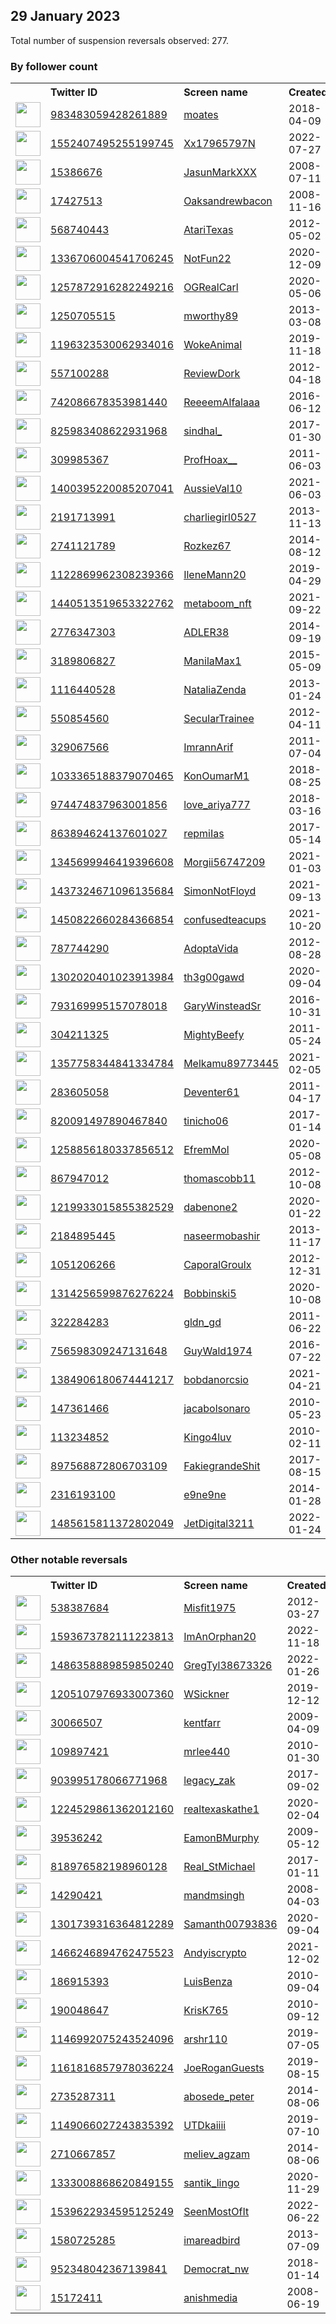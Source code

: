 
## 29 January 2023
Total number of suspension reversals observed: 277.

### By follower count
<table><tr><th></th><th align="left">Twitter ID</th><th align="left">Screen name</th>
<th align="left">Created</th><th align="left">Status</th><th align="left">Suspended</th><th align="left">Followers</th>
<tr><td><a href="https://pbs.twimg.com/profile_images/1619502753834835974/JGmosFmi_normal.jpg"><img src="https://pbs.twimg.com/profile_images/1619502753834835974/JGmosFmi_normal.jpg" width="40px" height="40px" align="center"/></a></td><td><a href="https://twitter.com/intent/user?user_id=983483059428261889">983483059428261889</a></td><td><a href="https://twitter.com/moates">moates</a></td><td>2018-04-09</td><td align="center"></td><td></td><td>175355</td></tr>
<tr><td><a href="https://pbs.twimg.com/profile_images/1552408984824516610/alsEPf46_normal.jpg"><img src="https://pbs.twimg.com/profile_images/1552408984824516610/alsEPf46_normal.jpg" width="40px" height="40px" align="center"/></a></td><td><a href="https://twitter.com/intent/user?user_id=1552407495255199745">1552407495255199745</a></td><td><a href="https://twitter.com/Xx17965797N">Xx17965797N</a></td><td>2022-07-27</td><td align="center"></td><td>2022-12-12</td><td>134520</td></tr>
<tr><td><a href="https://pbs.twimg.com/profile_images/1298686724621492224/90K5EQpJ_normal.jpg"><img src="https://pbs.twimg.com/profile_images/1298686724621492224/90K5EQpJ_normal.jpg" width="40px" height="40px" align="center"/></a></td><td><a href="https://twitter.com/intent/user?user_id=15386676">15386676</a></td><td><a href="https://twitter.com/JasunMarkXXX">JasunMarkXXX</a></td><td>2008-07-11</td><td align="center"></td><td>2022-03-27</td><td>53495</td></tr>
<tr><td><a href="https://pbs.twimg.com/profile_images/1647789939206275072/ofqQqM5U_normal.jpg"><img src="https://pbs.twimg.com/profile_images/1647789939206275072/ofqQqM5U_normal.jpg" width="40px" height="40px" align="center"/></a></td><td><a href="https://twitter.com/intent/user?user_id=17427513">17427513</a></td><td><a href="https://twitter.com/Oaksandrewbacon">Oaksandrewbacon</a></td><td>2008-11-16</td><td align="center"></td><td></td><td>48871</td></tr>
<tr><td><a href="https://pbs.twimg.com/profile_images/961315095841255424/oClfQDgN_normal.jpg"><img src="https://pbs.twimg.com/profile_images/961315095841255424/oClfQDgN_normal.jpg" width="40px" height="40px" align="center"/></a></td><td><a href="https://twitter.com/intent/user?user_id=568740443">568740443</a></td><td><a href="https://twitter.com/AtariTexas">AtariTexas</a></td><td>2012-05-02</td><td align="center"></td><td>2022-10-10</td><td>34901</td></tr>
<tr><td><a href="https://pbs.twimg.com/profile_images/1644225897724100609/HISh8VF9_normal.jpg"><img src="https://pbs.twimg.com/profile_images/1644225897724100609/HISh8VF9_normal.jpg" width="40px" height="40px" align="center"/></a></td><td><a href="https://twitter.com/intent/user?user_id=1336706004541706245">1336706004541706245</a></td><td><a href="https://twitter.com/NotFun22">NotFun22</a></td><td>2020-12-09</td><td align="center"></td><td>2022-09-05</td><td>30862</td></tr>
<tr><td><a href="https://pbs.twimg.com/profile_images/1482696093406277637/ib1dpHDC_normal.jpg"><img src="https://pbs.twimg.com/profile_images/1482696093406277637/ib1dpHDC_normal.jpg" width="40px" height="40px" align="center"/></a></td><td><a href="https://twitter.com/intent/user?user_id=1257872916282249216">1257872916282249216</a></td><td><a href="https://twitter.com/OGRealCarl">OGRealCarl</a></td><td>2020-05-06</td><td align="center"></td><td>2022-06-17</td><td>30343</td></tr>
<tr><td><a href="https://pbs.twimg.com/profile_images/1132945631046184960/mN23bcrk_normal.jpg"><img src="https://pbs.twimg.com/profile_images/1132945631046184960/mN23bcrk_normal.jpg" width="40px" height="40px" align="center"/></a></td><td><a href="https://twitter.com/intent/user?user_id=1250705515">1250705515</a></td><td><a href="https://twitter.com/mworthy89">mworthy89</a></td><td>2013-03-08</td><td align="center"></td><td></td><td>30156</td></tr>
<tr><td><a href="https://pbs.twimg.com/profile_images/1510980681576366084/F6G2CsxB_normal.jpg"><img src="https://pbs.twimg.com/profile_images/1510980681576366084/F6G2CsxB_normal.jpg" width="40px" height="40px" align="center"/></a></td><td><a href="https://twitter.com/intent/user?user_id=1196323530062934016">1196323530062934016</a></td><td><a href="https://twitter.com/WokeAnimal">WokeAnimal</a></td><td>2019-11-18</td><td align="center"></td><td>2022-04-29</td><td>27664</td></tr>
<tr><td><a href="https://pbs.twimg.com/profile_images/1550173107180257288/O9GFjHUu_normal.jpg"><img src="https://pbs.twimg.com/profile_images/1550173107180257288/O9GFjHUu_normal.jpg" width="40px" height="40px" align="center"/></a></td><td><a href="https://twitter.com/intent/user?user_id=557100288">557100288</a></td><td><a href="https://twitter.com/ReviewDork">ReviewDork</a></td><td>2012-04-18</td><td align="center"></td><td>2022-07-29</td><td>27601</td></tr>
<tr><td><a href="https://pbs.twimg.com/profile_images/1468924679998119944/vDixdphU_normal.jpg"><img src="https://pbs.twimg.com/profile_images/1468924679998119944/vDixdphU_normal.jpg" width="40px" height="40px" align="center"/></a></td><td><a href="https://twitter.com/intent/user?user_id=742086678353981440">742086678353981440</a></td><td><a href="https://twitter.com/ReeeemAlfalaaa">ReeeemAlfalaaa</a></td><td>2016-06-12</td><td align="center">👋</td><td>2022-07-30</td><td>27385</td></tr>
<tr><td><a href="https://pbs.twimg.com/profile_images/1634465372987613184/cVzJz3Yc_normal.jpg"><img src="https://pbs.twimg.com/profile_images/1634465372987613184/cVzJz3Yc_normal.jpg" width="40px" height="40px" align="center"/></a></td><td><a href="https://twitter.com/intent/user?user_id=825983408622931968">825983408622931968</a></td><td><a href="https://twitter.com/sindhal_">sindhal_</a></td><td>2017-01-30</td><td align="center"></td><td>2022-09-19</td><td>26147</td></tr>
<tr><td><a href="https://pbs.twimg.com/profile_images/1147181743608422401/P6kXZS5X_normal.png"><img src="https://pbs.twimg.com/profile_images/1147181743608422401/P6kXZS5X_normal.png" width="40px" height="40px" align="center"/></a></td><td><a href="https://twitter.com/intent/user?user_id=309985367">309985367</a></td><td><a href="https://twitter.com/ProfHoax__">ProfHoax__</a></td><td>2011-06-03</td><td align="center"></td><td>2022-06-23</td><td>26102</td></tr>
<tr><td><a href="https://pbs.twimg.com/profile_images/1434512568337375235/Fo5rVtu__normal.jpg"><img src="https://pbs.twimg.com/profile_images/1434512568337375235/Fo5rVtu__normal.jpg" width="40px" height="40px" align="center"/></a></td><td><a href="https://twitter.com/intent/user?user_id=1400395220085207041">1400395220085207041</a></td><td><a href="https://twitter.com/AussieVal10">AussieVal10</a></td><td>2021-06-03</td><td align="center"></td><td>2022-03-15</td><td>25225</td></tr>
<tr><td><a href="https://pbs.twimg.com/profile_images/1626025464686080000/ULS856G8_normal.jpg"><img src="https://pbs.twimg.com/profile_images/1626025464686080000/ULS856G8_normal.jpg" width="40px" height="40px" align="center"/></a></td><td><a href="https://twitter.com/intent/user?user_id=2191713991">2191713991</a></td><td><a href="https://twitter.com/charliegirl0527">charliegirl0527</a></td><td>2013-11-13</td><td align="center"></td><td>2022-05-07</td><td>24264</td></tr>
<tr><td><a href="https://pbs.twimg.com/profile_images/1655603452595130368/1mrs2o6l_normal.jpg"><img src="https://pbs.twimg.com/profile_images/1655603452595130368/1mrs2o6l_normal.jpg" width="40px" height="40px" align="center"/></a></td><td><a href="https://twitter.com/intent/user?user_id=2741121789">2741121789</a></td><td><a href="https://twitter.com/Rozkez67">Rozkez67</a></td><td>2014-08-12</td><td align="center"></td><td>2022-09-07</td><td>23868</td></tr>
<tr><td><a href="https://pbs.twimg.com/profile_images/1138139064505384960/GWPUEzQN_normal.jpg"><img src="https://pbs.twimg.com/profile_images/1138139064505384960/GWPUEzQN_normal.jpg" width="40px" height="40px" align="center"/></a></td><td><a href="https://twitter.com/intent/user?user_id=1122869962308239366">1122869962308239366</a></td><td><a href="https://twitter.com/IleneMann20">IleneMann20</a></td><td>2019-04-29</td><td align="center"></td><td>2022-10-04</td><td>23433</td></tr>
<tr><td><a href="https://pbs.twimg.com/profile_images/1653278718171955200/U4wrNmH3_normal.jpg"><img src="https://pbs.twimg.com/profile_images/1653278718171955200/U4wrNmH3_normal.jpg" width="40px" height="40px" align="center"/></a></td><td><a href="https://twitter.com/intent/user?user_id=1440513519653322762">1440513519653322762</a></td><td><a href="https://twitter.com/metaboom_nft">metaboom_nft</a></td><td>2021-09-22</td><td align="center"></td><td>2023-01-20</td><td>23033</td></tr>
<tr><td><a href="https://pbs.twimg.com/profile_images/1094976575563538432/c3zSrtBL_normal.jpg"><img src="https://pbs.twimg.com/profile_images/1094976575563538432/c3zSrtBL_normal.jpg" width="40px" height="40px" align="center"/></a></td><td><a href="https://twitter.com/intent/user?user_id=2776347303">2776347303</a></td><td><a href="https://twitter.com/ADLER38">ADLER38</a></td><td>2014-09-19</td><td align="center"></td><td>2022-10-27</td><td>20515</td></tr>
<tr><td><a href="https://pbs.twimg.com/profile_images/1644159200405385216/qyvNjGw2_normal.jpg"><img src="https://pbs.twimg.com/profile_images/1644159200405385216/qyvNjGw2_normal.jpg" width="40px" height="40px" align="center"/></a></td><td><a href="https://twitter.com/intent/user?user_id=3189806827">3189806827</a></td><td><a href="https://twitter.com/ManilaMax1">ManilaMax1</a></td><td>2015-05-09</td><td align="center"></td><td>2022-08-03</td><td>20221</td></tr>
<tr><td><a href="https://pbs.twimg.com/profile_images/1505427357905080326/ggycHOED_normal.jpg"><img src="https://pbs.twimg.com/profile_images/1505427357905080326/ggycHOED_normal.jpg" width="40px" height="40px" align="center"/></a></td><td><a href="https://twitter.com/intent/user?user_id=1116440528">1116440528</a></td><td><a href="https://twitter.com/NataliaZenda">NataliaZenda</a></td><td>2013-01-24</td><td align="center"></td><td>2022-07-13</td><td>5529</td></tr>
<tr><td><a href="https://pbs.twimg.com/profile_images/1655192233145163776/Tmi0DAL0_normal.jpg"><img src="https://pbs.twimg.com/profile_images/1655192233145163776/Tmi0DAL0_normal.jpg" width="40px" height="40px" align="center"/></a></td><td><a href="https://twitter.com/intent/user?user_id=550854560">550854560</a></td><td><a href="https://twitter.com/SecularTrainee">SecularTrainee</a></td><td>2012-04-11</td><td align="center"></td><td>2023-01-19</td><td>4509</td></tr>
<tr><td><a href="https://pbs.twimg.com/profile_images/1654591875792220164/Ujo2vMof_normal.jpg"><img src="https://pbs.twimg.com/profile_images/1654591875792220164/Ujo2vMof_normal.jpg" width="40px" height="40px" align="center"/></a></td><td><a href="https://twitter.com/intent/user?user_id=329067566">329067566</a></td><td><a href="https://twitter.com/ImrannArif">ImrannArif</a></td><td>2011-07-04</td><td align="center"></td><td>2023-01-10</td><td>3126</td></tr>
<tr><td><a href="https://pbs.twimg.com/profile_images/1568887688563916800/-G7_ug9H_normal.jpg"><img src="https://pbs.twimg.com/profile_images/1568887688563916800/-G7_ug9H_normal.jpg" width="40px" height="40px" align="center"/></a></td><td><a href="https://twitter.com/intent/user?user_id=1033365188379070465">1033365188379070465</a></td><td><a href="https://twitter.com/KonOumarM1">KonOumarM1</a></td><td>2018-08-25</td><td align="center"></td><td>2022-10-23</td><td>3100</td></tr>
<tr><td><a href="https://pbs.twimg.com/profile_images/1651196077406576640/XwNYHPqS_normal.jpg"><img src="https://pbs.twimg.com/profile_images/1651196077406576640/XwNYHPqS_normal.jpg" width="40px" height="40px" align="center"/></a></td><td><a href="https://twitter.com/intent/user?user_id=974474837963001856">974474837963001856</a></td><td><a href="https://twitter.com/love_ariya777">love_ariya777</a></td><td>2018-03-16</td><td align="center"></td><td>2023-01-04</td><td>2879</td></tr>
<tr><td><a href="https://pbs.twimg.com/profile_images/1618426895229411328/734nOrdl_normal.jpg"><img src="https://pbs.twimg.com/profile_images/1618426895229411328/734nOrdl_normal.jpg" width="40px" height="40px" align="center"/></a></td><td><a href="https://twitter.com/intent/user?user_id=863894624137601027">863894624137601027</a></td><td><a href="https://twitter.com/repmiIas">repmiIas</a></td><td>2017-05-14</td><td align="center"></td><td>2022-12-03</td><td>2778</td></tr>
<tr><td><a href="https://pbs.twimg.com/profile_images/1642284788621930498/3gKT6P_x_normal.jpg"><img src="https://pbs.twimg.com/profile_images/1642284788621930498/3gKT6P_x_normal.jpg" width="40px" height="40px" align="center"/></a></td><td><a href="https://twitter.com/intent/user?user_id=1345699946419396608">1345699946419396608</a></td><td><a href="https://twitter.com/Morgii56747209">Morgii56747209</a></td><td>2021-01-03</td><td align="center"></td><td>2023-01-15</td><td>2415</td></tr>
<tr><td><a href="https://pbs.twimg.com/profile_images/1469584839875698688/2qDzs8RE_normal.jpg"><img src="https://pbs.twimg.com/profile_images/1469584839875698688/2qDzs8RE_normal.jpg" width="40px" height="40px" align="center"/></a></td><td><a href="https://twitter.com/intent/user?user_id=1437324671096135684">1437324671096135684</a></td><td><a href="https://twitter.com/SimonNotFloyd">SimonNotFloyd</a></td><td>2021-09-13</td><td align="center">👋</td><td>2022-09-07</td><td>2411</td></tr>
<tr><td><a href="https://pbs.twimg.com/profile_images/1605870258644033537/OTehB65X_normal.jpg"><img src="https://pbs.twimg.com/profile_images/1605870258644033537/OTehB65X_normal.jpg" width="40px" height="40px" align="center"/></a></td><td><a href="https://twitter.com/intent/user?user_id=1450822660284366854">1450822660284366854</a></td><td><a href="https://twitter.com/confusedteacups">confusedteacups</a></td><td>2021-10-20</td><td align="center"></td><td>2023-01-16</td><td>2323</td></tr>
<tr><td><a href="https://pbs.twimg.com/profile_images/1655876271983804417/2daJTD_s_normal.jpg"><img src="https://pbs.twimg.com/profile_images/1655876271983804417/2daJTD_s_normal.jpg" width="40px" height="40px" align="center"/></a></td><td><a href="https://twitter.com/intent/user?user_id=787744290">787744290</a></td><td><a href="https://twitter.com/AdoptaVida">AdoptaVida</a></td><td>2012-08-28</td><td align="center"></td><td>2022-10-20</td><td>2277</td></tr>
<tr><td><a href="https://pbs.twimg.com/profile_images/1659395113481641984/zIO2vLEg_normal.jpg"><img src="https://pbs.twimg.com/profile_images/1659395113481641984/zIO2vLEg_normal.jpg" width="40px" height="40px" align="center"/></a></td><td><a href="https://twitter.com/intent/user?user_id=1302020401023913984">1302020401023913984</a></td><td><a href="https://twitter.com/th3g00gawd">th3g00gawd</a></td><td>2020-09-04</td><td align="center"></td><td>2023-01-07</td><td>2216</td></tr>
<tr><td><a href="https://pbs.twimg.com/profile_images/793648245998166016/8Ktu9gg1_normal.jpg"><img src="https://pbs.twimg.com/profile_images/793648245998166016/8Ktu9gg1_normal.jpg" width="40px" height="40px" align="center"/></a></td><td><a href="https://twitter.com/intent/user?user_id=793169995157078018">793169995157078018</a></td><td><a href="https://twitter.com/GaryWinsteadSr">GaryWinsteadSr</a></td><td>2016-10-31</td><td align="center"></td><td></td><td>2168</td></tr>
<tr><td><a href="https://pbs.twimg.com/profile_images/1626455371458961408/dVMhR9Uo_normal.jpg"><img src="https://pbs.twimg.com/profile_images/1626455371458961408/dVMhR9Uo_normal.jpg" width="40px" height="40px" align="center"/></a></td><td><a href="https://twitter.com/intent/user?user_id=304211325">304211325</a></td><td><a href="https://twitter.com/MightyBeefy">MightyBeefy</a></td><td>2011-05-24</td><td align="center"></td><td></td><td>2065</td></tr>
<tr><td><a href="https://pbs.twimg.com/profile_images/1647009238324064259/B2svKSpO_normal.jpg"><img src="https://pbs.twimg.com/profile_images/1647009238324064259/B2svKSpO_normal.jpg" width="40px" height="40px" align="center"/></a></td><td><a href="https://twitter.com/intent/user?user_id=1357758344841334784">1357758344841334784</a></td><td><a href="https://twitter.com/Melkamu89773445">Melkamu89773445</a></td><td>2021-02-05</td><td align="center"></td><td>2023-01-15</td><td>2013</td></tr>
<tr><td><a href="https://pbs.twimg.com/profile_images/1659618990732312576/CzqPlPiO_normal.jpg"><img src="https://pbs.twimg.com/profile_images/1659618990732312576/CzqPlPiO_normal.jpg" width="40px" height="40px" align="center"/></a></td><td><a href="https://twitter.com/intent/user?user_id=283605058">283605058</a></td><td><a href="https://twitter.com/Deventer61">Deventer61</a></td><td>2011-04-17</td><td align="center"></td><td>2023-01-15</td><td>1905</td></tr>
<tr><td><a href="https://pbs.twimg.com/profile_images/1634018415907151875/TE2KBV_X_normal.jpg"><img src="https://pbs.twimg.com/profile_images/1634018415907151875/TE2KBV_X_normal.jpg" width="40px" height="40px" align="center"/></a></td><td><a href="https://twitter.com/intent/user?user_id=820091497890467840">820091497890467840</a></td><td><a href="https://twitter.com/tinicho06">tinicho06</a></td><td>2017-01-14</td><td align="center"></td><td>2023-01-15</td><td>1816</td></tr>
<tr><td><a href="https://pbs.twimg.com/profile_images/1258859590634135553/Qlh2kfrA_normal.jpg"><img src="https://pbs.twimg.com/profile_images/1258859590634135553/Qlh2kfrA_normal.jpg" width="40px" height="40px" align="center"/></a></td><td><a href="https://twitter.com/intent/user?user_id=1258856180337856512">1258856180337856512</a></td><td><a href="https://twitter.com/EfremMol">EfremMol</a></td><td>2020-05-08</td><td align="center"></td><td>2022-10-10</td><td>1727</td></tr>
<tr><td><a href="https://pbs.twimg.com/profile_images/1623416348335345664/37-GwKea_normal.jpg"><img src="https://pbs.twimg.com/profile_images/1623416348335345664/37-GwKea_normal.jpg" width="40px" height="40px" align="center"/></a></td><td><a href="https://twitter.com/intent/user?user_id=867947012">867947012</a></td><td><a href="https://twitter.com/thomascobb11">thomascobb11</a></td><td>2012-10-08</td><td align="center"></td><td></td><td>1595</td></tr>
<tr><td><a href="https://pbs.twimg.com/profile_images/1422384414416261127/hupV0jj5_normal.jpg"><img src="https://pbs.twimg.com/profile_images/1422384414416261127/hupV0jj5_normal.jpg" width="40px" height="40px" align="center"/></a></td><td><a href="https://twitter.com/intent/user?user_id=1219933015855382529">1219933015855382529</a></td><td><a href="https://twitter.com/dabenone2">dabenone2</a></td><td>2020-01-22</td><td align="center"></td><td>2022-12-31</td><td>1507</td></tr>
<tr><td><a href="https://pbs.twimg.com/profile_images/1658704648382074881/3SllPidg_normal.jpg"><img src="https://pbs.twimg.com/profile_images/1658704648382074881/3SllPidg_normal.jpg" width="40px" height="40px" align="center"/></a></td><td><a href="https://twitter.com/intent/user?user_id=2184895445">2184895445</a></td><td><a href="https://twitter.com/naseermobashir">naseermobashir</a></td><td>2013-11-17</td><td align="center"></td><td>2023-01-15</td><td>1476</td></tr>
<tr><td><a href="https://pbs.twimg.com/profile_images/1504063165381939204/9wNz_exB_normal.jpg"><img src="https://pbs.twimg.com/profile_images/1504063165381939204/9wNz_exB_normal.jpg" width="40px" height="40px" align="center"/></a></td><td><a href="https://twitter.com/intent/user?user_id=1051206266">1051206266</a></td><td><a href="https://twitter.com/CaporalGroulx">CaporalGroulx</a></td><td>2012-12-31</td><td align="center">👋</td><td>2022-10-26</td><td>1455</td></tr>
<tr><td><a href="https://pbs.twimg.com/profile_images/1347820487712370688/5pwzEbKK_normal.jpg"><img src="https://pbs.twimg.com/profile_images/1347820487712370688/5pwzEbKK_normal.jpg" width="40px" height="40px" align="center"/></a></td><td><a href="https://twitter.com/intent/user?user_id=1314256599876276224">1314256599876276224</a></td><td><a href="https://twitter.com/Bobbinski5">Bobbinski5</a></td><td>2020-10-08</td><td align="center"></td><td></td><td>1424</td></tr>
<tr><td><a href="https://pbs.twimg.com/profile_images/1621562086659588096/d5S5Qbbc_normal.jpg"><img src="https://pbs.twimg.com/profile_images/1621562086659588096/d5S5Qbbc_normal.jpg" width="40px" height="40px" align="center"/></a></td><td><a href="https://twitter.com/intent/user?user_id=322284283">322284283</a></td><td><a href="https://twitter.com/gldn_gd">gldn_gd</a></td><td>2011-06-22</td><td align="center"></td><td>2022-11-17</td><td>1414</td></tr>
<tr><td><a href="https://pbs.twimg.com/profile_images/1499712136670502913/q-IwJRvt_normal.jpg"><img src="https://pbs.twimg.com/profile_images/1499712136670502913/q-IwJRvt_normal.jpg" width="40px" height="40px" align="center"/></a></td><td><a href="https://twitter.com/intent/user?user_id=756598309247131648">756598309247131648</a></td><td><a href="https://twitter.com/GuyWald1974">GuyWald1974</a></td><td>2016-07-22</td><td align="center"></td><td>2022-06-10</td><td>1414</td></tr>
<tr><td><a href="https://pbs.twimg.com/profile_images/1471733377954951169/vuEBlx0Q_normal.jpg"><img src="https://pbs.twimg.com/profile_images/1471733377954951169/vuEBlx0Q_normal.jpg" width="40px" height="40px" align="center"/></a></td><td><a href="https://twitter.com/intent/user?user_id=1384906180674441217">1384906180674441217</a></td><td><a href="https://twitter.com/bobdanorcsio">bobdanorcsio</a></td><td>2021-04-21</td><td align="center"></td><td>2023-01-24</td><td>1393</td></tr>
<tr><td><a href="https://pbs.twimg.com/profile_images/1618733535929532418/E9StSh2m_normal.jpg"><img src="https://pbs.twimg.com/profile_images/1618733535929532418/E9StSh2m_normal.jpg" width="40px" height="40px" align="center"/></a></td><td><a href="https://twitter.com/intent/user?user_id=147361466">147361466</a></td><td><a href="https://twitter.com/jacabolsonaro">jacabolsonaro</a></td><td>2010-05-23</td><td align="center"></td><td>2022-10-01</td><td>1292</td></tr>
<tr><td><a href="https://pbs.twimg.com/profile_images/1550960744132386817/J4JylgCm_normal.jpg"><img src="https://pbs.twimg.com/profile_images/1550960744132386817/J4JylgCm_normal.jpg" width="40px" height="40px" align="center"/></a></td><td><a href="https://twitter.com/intent/user?user_id=113234852">113234852</a></td><td><a href="https://twitter.com/Kingo4luv">Kingo4luv</a></td><td>2010-02-11</td><td align="center"></td><td>2023-01-09</td><td>1282</td></tr>
<tr><td><a href="https://pbs.twimg.com/profile_images/1444371122611499010/t82vdslJ_normal.jpg"><img src="https://pbs.twimg.com/profile_images/1444371122611499010/t82vdslJ_normal.jpg" width="40px" height="40px" align="center"/></a></td><td><a href="https://twitter.com/intent/user?user_id=897568872806703109">897568872806703109</a></td><td><a href="https://twitter.com/FakiegrandeShit">FakiegrandeShit</a></td><td>2017-08-15</td><td align="center"></td><td>2023-01-13</td><td>1256</td></tr>
<tr><td><a href="https://pbs.twimg.com/profile_images/1652692247023083521/MAXkqYCP_normal.jpg"><img src="https://pbs.twimg.com/profile_images/1652692247023083521/MAXkqYCP_normal.jpg" width="40px" height="40px" align="center"/></a></td><td><a href="https://twitter.com/intent/user?user_id=2316193100">2316193100</a></td><td><a href="https://twitter.com/e9ne9ne">e9ne9ne</a></td><td>2014-01-28</td><td align="center"></td><td>2023-01-03</td><td>1255</td></tr>
<tr><td><a href="https://pbs.twimg.com/profile_images/1652533000670949376/CXkWV4MN_normal.jpg"><img src="https://pbs.twimg.com/profile_images/1652533000670949376/CXkWV4MN_normal.jpg" width="40px" height="40px" align="center"/></a></td><td><a href="https://twitter.com/intent/user?user_id=1485615811372802049">1485615811372802049</a></td><td><a href="https://twitter.com/JetDigital3211">JetDigital3211</a></td><td>2022-01-24</td><td align="center"></td><td>2023-01-15</td><td>1224</td></tr>
</table>

### Other notable reversals
<table><tr><th></th><th align="left">Twitter ID</th><th align="left">Screen name</th>
<th align="left">Created</th><th align="left">Status</th><th align="left">Suspended</th><th align="left">Followers</th>
<tr><td><a href="https://pbs.twimg.com/profile_images/1386046686473170950/9nCRcnqs_normal.jpg"><img src="https://pbs.twimg.com/profile_images/1386046686473170950/9nCRcnqs_normal.jpg" width="40px" height="40px" align="center"/></a></td><td><a href="https://twitter.com/intent/user?user_id=538387684">538387684</a></td><td><a href="https://twitter.com/Misfit1975">Misfit1975</a></td><td>2012-03-27</td><td align="center"></td><td>2023-01-25</td><td>246</td></tr>
<tr><td><a href="https://pbs.twimg.com/profile_images/1594137031227150338/UlF9tTJP_normal.jpg"><img src="https://pbs.twimg.com/profile_images/1594137031227150338/UlF9tTJP_normal.jpg" width="40px" height="40px" align="center"/></a></td><td><a href="https://twitter.com/intent/user?user_id=1593673782111223813">1593673782111223813</a></td><td><a href="https://twitter.com/ImAnOrphan20">ImAnOrphan20</a></td><td>2022-11-18</td><td align="center"></td><td>2023-01-06</td><td>75</td></tr>
<tr><td><a href="https://pbs.twimg.com/profile_images/1610772454879727624/fobEYfB3_normal.jpg"><img src="https://pbs.twimg.com/profile_images/1610772454879727624/fobEYfB3_normal.jpg" width="40px" height="40px" align="center"/></a></td><td><a href="https://twitter.com/intent/user?user_id=1486358889859850240">1486358889859850240</a></td><td><a href="https://twitter.com/GregTyl38673326">GregTyl38673326</a></td><td>2022-01-26</td><td align="center"></td><td>2023-01-06</td><td>1066</td></tr>
<tr><td><a href="https://abs.twimg.com/sticky/default_profile_images/default_profile_normal.png"><img src="https://abs.twimg.com/sticky/default_profile_images/default_profile_normal.png" width="40px" height="40px" align="center"/></a></td><td><a href="https://twitter.com/intent/user?user_id=1205107976933007360">1205107976933007360</a></td><td><a href="https://twitter.com/WSickner">WSickner</a></td><td>2019-12-12</td><td align="center"></td><td>2023-01-08</td><td>40</td></tr>
<tr><td><a href="https://pbs.twimg.com/profile_images/378800000346850363/d17292820055f17b8cf1142dab663d5d_normal.jpeg"><img src="https://pbs.twimg.com/profile_images/378800000346850363/d17292820055f17b8cf1142dab663d5d_normal.jpeg" width="40px" height="40px" align="center"/></a></td><td><a href="https://twitter.com/intent/user?user_id=30066507">30066507</a></td><td><a href="https://twitter.com/kentfarr">kentfarr</a></td><td>2009-04-09</td><td align="center">🔒</td><td>2023-01-27</td><td>82</td></tr>
<tr><td><a href="https://pbs.twimg.com/profile_images/1566192632388554752/w4p5xVgp_normal.jpg"><img src="https://pbs.twimg.com/profile_images/1566192632388554752/w4p5xVgp_normal.jpg" width="40px" height="40px" align="center"/></a></td><td><a href="https://twitter.com/intent/user?user_id=109897421">109897421</a></td><td><a href="https://twitter.com/mrlee440">mrlee440</a></td><td>2010-01-30</td><td align="center"></td><td>2023-01-25</td><td>150</td></tr>
<tr><td><a href="https://pbs.twimg.com/profile_images/1624593920934944771/Em6hpw2c_normal.jpg"><img src="https://pbs.twimg.com/profile_images/1624593920934944771/Em6hpw2c_normal.jpg" width="40px" height="40px" align="center"/></a></td><td><a href="https://twitter.com/intent/user?user_id=903995178066771968">903995178066771968</a></td><td><a href="https://twitter.com/legacy_zak">legacy_zak</a></td><td>2017-09-02</td><td align="center"></td><td>2023-01-24</td><td>391</td></tr>
<tr><td><a href="https://pbs.twimg.com/profile_images/1450666979526942724/cAFVqx42_normal.jpg"><img src="https://pbs.twimg.com/profile_images/1450666979526942724/cAFVqx42_normal.jpg" width="40px" height="40px" align="center"/></a></td><td><a href="https://twitter.com/intent/user?user_id=1224529861362012160">1224529861362012160</a></td><td><a href="https://twitter.com/realtexaskathe1">realtexaskathe1</a></td><td>2020-02-04</td><td align="center"></td><td>2023-01-26</td><td>615</td></tr>
<tr><td><a href="https://pbs.twimg.com/profile_images/477240232736079872/vC4jwQSH_normal.jpeg"><img src="https://pbs.twimg.com/profile_images/477240232736079872/vC4jwQSH_normal.jpeg" width="40px" height="40px" align="center"/></a></td><td><a href="https://twitter.com/intent/user?user_id=39536242">39536242</a></td><td><a href="https://twitter.com/EamonBMurphy">EamonBMurphy</a></td><td>2009-05-12</td><td align="center"></td><td>2023-01-07</td><td>594</td></tr>
<tr><td><a href="https://pbs.twimg.com/profile_images/1196575206388596736/3bpM2Ghb_normal.jpg"><img src="https://pbs.twimg.com/profile_images/1196575206388596736/3bpM2Ghb_normal.jpg" width="40px" height="40px" align="center"/></a></td><td><a href="https://twitter.com/intent/user?user_id=818976582198960128">818976582198960128</a></td><td><a href="https://twitter.com/Real_StMichael">Real_StMichael</a></td><td>2017-01-11</td><td align="center"></td><td>2023-01-21</td><td>29</td></tr>
<tr><td><a href="https://pbs.twimg.com/profile_images/1448507159709290496/pm_k4Qrz_normal.jpg"><img src="https://pbs.twimg.com/profile_images/1448507159709290496/pm_k4Qrz_normal.jpg" width="40px" height="40px" align="center"/></a></td><td><a href="https://twitter.com/intent/user?user_id=14290421">14290421</a></td><td><a href="https://twitter.com/mandmsingh">mandmsingh</a></td><td>2008-04-03</td><td align="center"></td><td>2023-01-18</td><td>349</td></tr>
<tr><td><a href="https://pbs.twimg.com/profile_images/1619000799887257601/AsZPfKog_normal.jpg"><img src="https://pbs.twimg.com/profile_images/1619000799887257601/AsZPfKog_normal.jpg" width="40px" height="40px" align="center"/></a></td><td><a href="https://twitter.com/intent/user?user_id=1301739316364812289">1301739316364812289</a></td><td><a href="https://twitter.com/Samanth00793836">Samanth00793836</a></td><td>2020-09-04</td><td align="center">🔒</td><td>2022-12-15</td><td>0</td></tr>
<tr><td><a href="https://pbs.twimg.com/profile_images/1502723936483614721/J0vkU_F4_normal.jpg"><img src="https://pbs.twimg.com/profile_images/1502723936483614721/J0vkU_F4_normal.jpg" width="40px" height="40px" align="center"/></a></td><td><a href="https://twitter.com/intent/user?user_id=1466246894762475523">1466246894762475523</a></td><td><a href="https://twitter.com/Andyiscrypto">Andyiscrypto</a></td><td>2021-12-02</td><td align="center"></td><td>2022-12-19</td><td>53</td></tr>
<tr><td><a href="https://pbs.twimg.com/profile_images/1455912603407069184/r4MHGGnT_normal.jpg"><img src="https://pbs.twimg.com/profile_images/1455912603407069184/r4MHGGnT_normal.jpg" width="40px" height="40px" align="center"/></a></td><td><a href="https://twitter.com/intent/user?user_id=186915393">186915393</a></td><td><a href="https://twitter.com/LuisBenza">LuisBenza</a></td><td>2010-09-04</td><td align="center"></td><td>2023-01-20</td><td>638</td></tr>
<tr><td><a href="https://pbs.twimg.com/profile_images/1203844653331746817/HsFqFib8_normal.jpg"><img src="https://pbs.twimg.com/profile_images/1203844653331746817/HsFqFib8_normal.jpg" width="40px" height="40px" align="center"/></a></td><td><a href="https://twitter.com/intent/user?user_id=190048647">190048647</a></td><td><a href="https://twitter.com/KrisK765">KrisK765</a></td><td>2010-09-12</td><td align="center"></td><td>2023-01-27</td><td>152</td></tr>
<tr><td><a href="https://pbs.twimg.com/profile_images/1250405998239444993/SPmVGwkk_normal.jpg"><img src="https://pbs.twimg.com/profile_images/1250405998239444993/SPmVGwkk_normal.jpg" width="40px" height="40px" align="center"/></a></td><td><a href="https://twitter.com/intent/user?user_id=1146992075243524096">1146992075243524096</a></td><td><a href="https://twitter.com/arshr110">arshr110</a></td><td>2019-07-05</td><td align="center"></td><td>2023-01-15</td><td>267</td></tr>
<tr><td><a href="https://pbs.twimg.com/profile_images/1161818433207570434/X2AWeHI8_normal.jpg"><img src="https://pbs.twimg.com/profile_images/1161818433207570434/X2AWeHI8_normal.jpg" width="40px" height="40px" align="center"/></a></td><td><a href="https://twitter.com/intent/user?user_id=1161816857978036224">1161816857978036224</a></td><td><a href="https://twitter.com/JoeRoganGuests">JoeRoganGuests</a></td><td>2019-08-15</td><td align="center"></td><td>2022-12-04</td><td>221</td></tr>
<tr><td><a href="https://pbs.twimg.com/profile_images/1527347276989235206/lwfTnSeW_normal.jpg"><img src="https://pbs.twimg.com/profile_images/1527347276989235206/lwfTnSeW_normal.jpg" width="40px" height="40px" align="center"/></a></td><td><a href="https://twitter.com/intent/user?user_id=2735287311">2735287311</a></td><td><a href="https://twitter.com/abosede_peter">abosede_peter</a></td><td>2014-08-06</td><td align="center"></td><td>2023-01-08</td><td>303</td></tr>
<tr><td><a href="https://pbs.twimg.com/profile_images/1651025377920274432/OPwyw_Mt_normal.jpg"><img src="https://pbs.twimg.com/profile_images/1651025377920274432/OPwyw_Mt_normal.jpg" width="40px" height="40px" align="center"/></a></td><td><a href="https://twitter.com/intent/user?user_id=1149066027243835392">1149066027243835392</a></td><td><a href="https://twitter.com/UTDkaiiii">UTDkaiiii</a></td><td>2019-07-10</td><td align="center"></td><td>2022-12-05</td><td>1132</td></tr>
<tr><td><a href="https://abs.twimg.com/sticky/default_profile_images/default_profile_normal.png"><img src="https://abs.twimg.com/sticky/default_profile_images/default_profile_normal.png" width="40px" height="40px" align="center"/></a></td><td><a href="https://twitter.com/intent/user?user_id=2710667857">2710667857</a></td><td><a href="https://twitter.com/meliev_agzam">meliev_agzam</a></td><td>2014-08-06</td><td align="center"></td><td>2023-01-11</td><td>116</td></tr>
<tr><td><a href="https://pbs.twimg.com/profile_images/1333008969997148163/Lg7i-Lbr_normal.jpg"><img src="https://pbs.twimg.com/profile_images/1333008969997148163/Lg7i-Lbr_normal.jpg" width="40px" height="40px" align="center"/></a></td><td><a href="https://twitter.com/intent/user?user_id=1333008868620849155">1333008868620849155</a></td><td><a href="https://twitter.com/santik_lingo">santik_lingo</a></td><td>2020-11-29</td><td align="center">🚫</td><td>2022-11-21</td><td>105</td></tr>
<tr><td><a href="https://pbs.twimg.com/profile_images/1590711382223233024/i4_ZaFKa_normal.jpg"><img src="https://pbs.twimg.com/profile_images/1590711382223233024/i4_ZaFKa_normal.jpg" width="40px" height="40px" align="center"/></a></td><td><a href="https://twitter.com/intent/user?user_id=1539622934595125249">1539622934595125249</a></td><td><a href="https://twitter.com/SeenMostOfIt">SeenMostOfIt</a></td><td>2022-06-22</td><td align="center"></td><td>2022-12-18</td><td>18</td></tr>
<tr><td><a href="https://pbs.twimg.com/profile_images/1624495957332074498/m3sYHXvC_normal.png"><img src="https://pbs.twimg.com/profile_images/1624495957332074498/m3sYHXvC_normal.png" width="40px" height="40px" align="center"/></a></td><td><a href="https://twitter.com/intent/user?user_id=1580725285">1580725285</a></td><td><a href="https://twitter.com/imareadbird">imareadbird</a></td><td>2013-07-09</td><td align="center"></td><td>2023-01-28</td><td>11</td></tr>
<tr><td><a href="https://pbs.twimg.com/profile_images/952359471296274432/XLHQXtqg_normal.jpg"><img src="https://pbs.twimg.com/profile_images/952359471296274432/XLHQXtqg_normal.jpg" width="40px" height="40px" align="center"/></a></td><td><a href="https://twitter.com/intent/user?user_id=952348042367139841">952348042367139841</a></td><td><a href="https://twitter.com/Democrat_nw">Democrat_nw</a></td><td>2018-01-14</td><td align="center"></td><td>2022-12-05</td><td>259</td></tr>
<tr><td><a href="https://pbs.twimg.com/profile_images/1447216207988408320/0kONrjw9_normal.png"><img src="https://pbs.twimg.com/profile_images/1447216207988408320/0kONrjw9_normal.png" width="40px" height="40px" align="center"/></a></td><td><a href="https://twitter.com/intent/user?user_id=15172411">15172411</a></td><td><a href="https://twitter.com/anishmedia">anishmedia</a></td><td>2008-06-19</td><td align="center"></td><td>2023-01-15</td><td>755</td></tr>
</table>
